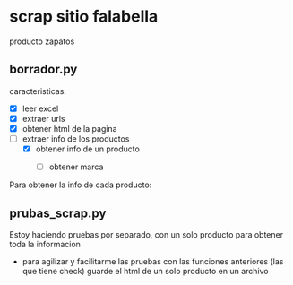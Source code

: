 # scrap sitio falabella
producto zapatos

## borrador.py
caracteristicas:

- [x] leer excel
- [x] extraer urls
- [x] obtener html de la pagina
- [ ] extraer info de los productos
    - [x] obtener info de un producto
        - [ ] obtener marca


Para obtener la info de cada producto:

## prubas_scrap.py
Estoy haciendo pruebas por separado, con un solo producto para obtener toda la informacion
* para agilizar y facilitarme las pruebas con las funciones anteriores (las que tiene check) guarde el html de un solo producto en un archivo



